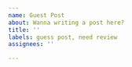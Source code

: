 ```yaml
---
name: Guest Post
about: Wanna writing a post here?
title: ''
labels: guess post, need review
assignees: ''

---
```



